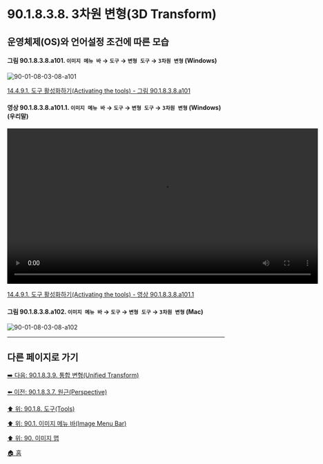 # 90.1.8.3.8. 3차원 변형(3D Transform)
## 운영체제(OS)와 언어설정 조건에 따른 모습

<a id="90-01-08-03-08-a101"></a>

#### 그림 90.1.8.3.8.a101. `이미지 메뉴 바` → `도구` → `변형 도구` → `3차원 변형` (Windows)
![90-01-08-03-08-a101](https://github.com/wonder13662/gimp/assets/15767104/a1cff488-a5bf-4db1-8233-59a60416e1c9)

[14.4.9.1. 도구 활성화하기(Activating the tools) - 그림 90.1.8.3.8.a101](./14-04-09-01-activating_the_tool.md#90-01-08-03-08-a101)

<a id="90-01-08-03-08-a101-01"></a>

#### 영상 90.1.8.3.8.a101.1. `이미지 메뉴 바` → `도구` → `변형 도구` → `3차원 변형` (Windows) (우리말)
<video controls="controls" width="720" src="https://github.com/wonder13662/gimp/assets/15767104/c1fc6d70-4152-4c9d-9aac-9adc299b7023"></video>

[14.4.9.1. 도구 활성화하기(Activating the tools) - 영상 90.1.8.3.8.a101.1](./14-04-09-01-activating_the_tool.md#90-01-08-03-08-a101-01)

<a id="90-01-08-03-08-a102"></a>

#### 그림 90.1.8.3.8.a102. `이미지 메뉴 바` → `도구` → `변형 도구` → `3차원 변형` (Mac)
![90-01-08-03-08-a102](https://github.com/wonder13662/gimp/assets/15767104/b088cf19-e0a7-4d94-985c-74fbde0de1ce)

***

## 다른 페이지로 가기

[➡️ 다음: 90.1.8.3.9. 통합 변형(Unified Transform)](./90-01-08-03-09-unified_transform.md)

[⬅️ 이전: 90.1.8.3.7. 원근(Perspective)](./90-01-08-03-07-perspective.md)

[⬆️ 위: 90.1.8. 도구(Tools)](./90-01-08-00-tools.md)

[⬆️ 위: 90.1. 이미지 메뉴 바(Image Menu Bar)](./90-01-00-image-menu-bar.md)

[⬆️ 위: 90. 이미지 맵](./90-00-image-map.md)

[🏠 홈](./00-home.md)
